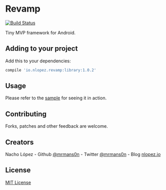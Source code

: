 Revamp
======

[![Build Status](https://travis-ci.org/mrmans0n/revamp.svg?branch=master)](https://travis-ci.org/mrmans0n/revamp)

Tiny MVP framework for Android.

Adding to your project
----------------------

Add this to your dependencies:

```groovy
compile 'io.nlopez.revamp:library:1.0.2'
```

Usage
-----

Please refer to the [sample](sample) for seeing it in action.

Contributing
------------
Forks, patches and other feedback are welcome.

Creators
--------

Nacho López - Github [@mrmans0n](https://github.com/mrmans0n) - Twitter [@mrmans0n](https://twitter.com/mrmans0n) - Blog [nlopez.io](http://nlopez.io)

License
-------

[MIT License](LICENSE)
